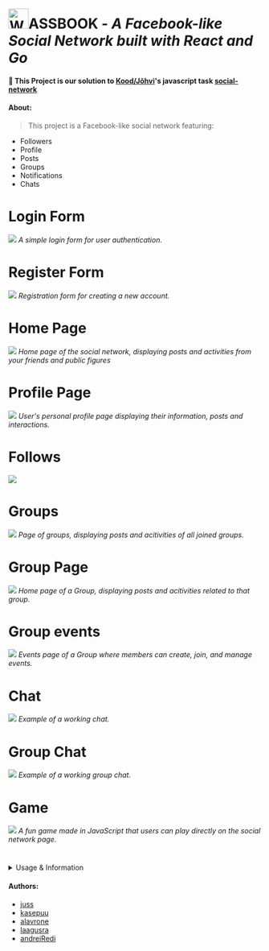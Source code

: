 # <img src="https://raw.githubusercontent.com/kasepuu/wassbook/01b010a341b3d4bf59863f391d40e24fd25f0e5b/frontend/src/logo.svg" alt="Website Icon" width="40" height="40" />**ASSBOOK** - *A Facebook-like Social Network built with **React** and **Go***

#### 🔴 This Project is our solution to [Kood/Jõhvi](https://kood.tech/)'s javascript task [social-network](https://github.com/01-edu/public/tree/master/subjects/social-network)

#### About:

> This project is a Facebook-like social network featuring:

* Followers
* Profile
* Posts
* Groups
* Notifications
* Chats

# Login Form
![](https://raw.githubusercontent.com/kasepuu/wassbook/refs/heads/master/examples/login-form.png)
*A simple login form for user authentication.*

# Register Form
![](https://raw.githubusercontent.com/kasepuu/wassbook/refs/heads/master/examples/register-form.png)
*Registration form for creating a new account.*

# Home Page
![](https://raw.githubusercontent.com/kasepuu/wassbook/refs/heads/master/examples/home-page.png)
*Home page of the social network, displaying posts and activities from your friends and public figures*

# Profile Page 
![](https://raw.githubusercontent.com/kasepuu/wassbook/refs/heads/master/examples/profile-page.png)
*User's personal profile page displaying their information, posts and interactions.*

# Follows 
![](https://raw.githubusercontent.com/kasepuu/wassbook/refs/heads/master/examples/followers.png)

# Groups
![](https://raw.githubusercontent.com/kasepuu/wassbook/refs/heads/master/examples/groups.png)
*Page of groups, displaying posts and acitivities of all joined groups.*

# Group Page
![](https://raw.githubusercontent.com/kasepuu/wassbook/refs/heads/master/examples/group-page.png)
*Home page of a Group, displaying posts and acitivities related to that group.*

# Group events
![](https://raw.githubusercontent.com/kasepuu/wassbook/refs/heads/master/examples/group-events.png)
*Events page of a Group where members can create, join, and manage events.*

# Chat  
![](https://raw.githubusercontent.com/kasepuu/wassbook/refs/heads/master/examples/chat.png)
*Example of a working chat.*

# Group Chat
![](https://raw.githubusercontent.com/kasepuu/wassbook/refs/heads/master/examples/group-chat.png)
*Example of a working group chat.*

# Game
![](https://raw.githubusercontent.com/kasepuu/wassbook/refs/heads/master/examples/game.png)
*A fun game made in JavaScript that users can play directly on the social network page.*

#

<details> 
<summary>Usage & Information</summary>

## HOW TO RUN

```
 start without docker > sh start.sh
 start with docker > sh start_docker.sh (linux users might have to run with sudo)
 close docker > sh stop_docker.sh
```

### EXISTING USERS

```
if you are too lazy, you can try out the network with dummy accounts (123 is the password):
> sass
> rain
> kasepuu
> juss
> andrei
> erik
```

</details>

#### Authors:

* [juss](https://github.com/juss21) 
* [kasepuu](https://github.com/kasepuu) 
* [alavrone](https://01.kood.tech/git/alavrone) 
* [laagusra](https://01.kood.tech/git/laagusra)
* [andreiRedi](https://01.kood.tech/git/andreiRedi) 
